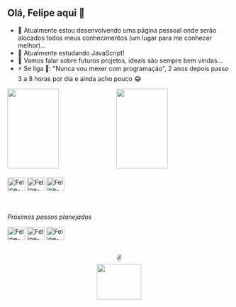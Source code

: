 ## Olá, Felipe aqui 👋

- 🔭 Atualmente estou desenvolvendo uma página pessoal onde serão alocados todos meus conhecimentos (um lugar para me conhecer melhor)...
- 🌱 Atualmente estudando JavaScript!
- 💬 Vamos falar sobre futuros projetos, ideais são sempre bem vindas...
- ⚡ Se liga 👀: "Nunca vou mexer com programação", 2 anos depois passo 3 a 8 horas por dia e ainda acho pouco 😂

<div>
  <img height="180em" width="48%" src="https://github-readme-stats.vercel.app/api?username=Felipe-Emanuel&count_private=true&show_icons=true&theme=gruvbox">
  <img height="180em" width="48%" src="https://github-readme-stats.vercel.app/api/top-langs/?username=Felipe-Emanuel&langs_count=16&theme=gruvbox&layout=compact">
</div>

<div style="display: inline_block"><br>
  <img align="center" alt="Felipe-HTML" height="30" width="40" src="https://cdn.jsdelivr.net/gh/devicons/devicon/icons/html5/html5-original.svg" />
  <img align="center" alt="Felipe-CSS" height="30" width="40" src="https://cdn.jsdelivr.net/gh/devicons/devicon/icons/css3/css3-original.svg" />
  <img align="center" alt="Felipe-JavaScript" height="30" width="40" src="https://cdn.jsdelivr.net/gh/devicons/devicon/icons/javascript/javascript-original.svg"/>
</div>

####
<div style="display: inline_block"><br>
  <p><i>Próximos passos planejados</i><p>
  <img align="center" alt="Felipe-TypeScript" height="30" width="40" src="https://cdn.jsdelivr.net/gh/devicons/devicon/icons/typescript/typescript-original.svg"/>
  <img align="center" alt="Felipe-React" height="30" width="40" src="https://cdn.jsdelivr.net/gh/devicons/devicon/icons/react/react-original.svg"/>
  <img align="center" alt="Felipe-Dot-Net" height="30" width="40" src="https://cdn.jsdelivr.net/gh/devicons/devicon/icons/dot-net/dot-net-original.svg" />
</div>

 ##
<div align="center">
  <div align="center">
    ✌
 </div>
  <a href="https://www.linkedin.com/in/felipe-sullivan-70383624b/" target="_blank">
    <img height="80" width="100" src="https://cdn.jsdelivr.net/gh/devicons/devicon/icons/linkedin/linkedin-original-wordmark.svg"/>
  </a>
</div>
